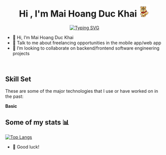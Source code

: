 <h1 align="center"><b>Hi , I'm Mai Hoang Duc Khai </b><img src="./assets/hi.gif" width="35"></h1>

<p align="center">
<a href="https://git.io/typing-svg"><img src="https://readme-typing-svg.demolab.com?font=Montserrat&weight=600&size=24&pause=1000&color=F7DB1A&center=true&vCenter=true&width=1080&height=24&lines=Life+is+a+journey+of+self-discovery+and+endless+possibilities.+;Every+person+has+a+unique+story+waiting+to+be+told.;The+beauty+of+life+lies+in+embracing+both+joys+and+challenges" alt="Typing SVG" /></a>


- 👋 Hi, I’m Mai Hoang Duc Khai
- 💬 Talk to me about freelancing opportunities in the mobile app/web app
- 👯 I’m looking to collaborate on backend/frontend software engineering projects

<br>

## Skill Set

These are some of the major technologies that I use or have worked on in the past:

**Basic**

<!-- <img src="https://skillicons.dev/icons?i=html,css,figma&perline=8&theme=light" alt="My Skills" />

**Programming Languages**

<img src="https://skillicons.dev/icons?i=js,typescript,golang&perline=8&theme=light" alt="My Skills" />

**Libraries and Frameworks**

<img src="https://skillicons.dev/icons?i=redux,tailwind,react,express,nextjs,atom,nestjs&perline=8&theme=light" alt="My Skills" />

**Infrastructure**

<img src="https://skillicons.dev/icons?i=firebase,googlecloud,docker,nodejs,gradle&perline=8&theme=light" alt="My Skills" />

**Databases**

<img src="https://skillicons.dev/icons?i=mysql,postgres,mongodb,redis&perline=8&theme=light" alt="My Skills" />

**Tools**

<img src="https://skillicons.dev/icons?i=vscode,androidstudio,idea,postman,linux,git,github&perline=8&theme=light" alt="My Skills" /> -->

## Some of my stats :bar_chart:

[![Top Langs](https://github-readme-stats.vercel.app/api/top-langs/?username=khaiduc03&layout=compact&theme=vision-friendly-dark&langs_count=8)](https://github.com/anuraghazra/github-readme-stats)


- :seedling: Good luck!
